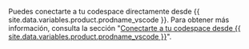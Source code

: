 Puedes conectarte a tu codespace directamente desde {{ site.data.variables.product.prodname_vscode }}. Para obtener más información, consulta la sección "[Conectarte a tu codespace desde {{ site.data.variables.product.prodname_vscode }}](/github/developing-online-with-codespaces/connecting-to-your-codespace-from-visual-studio-code)".